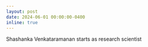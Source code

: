 ```yaml
---
layout: post
date: 2024-06-01 00:00:00-0400
inline: true
---
```


Shashanka Venkataramanan starts as research scientist
